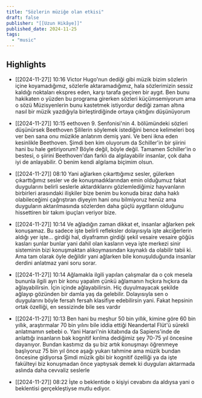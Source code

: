 ```yaml
---
title: "Sözlerin müziğe olan etkisi"
draft: false
publisher: "[[Uzun Hikâye]]"
published_date: 2024-11-25
tags:
  - "music"
---
```



## Highlights
* [[2024-11-27]] 10:16  Victor Hugo'nun dediği gibi müzik bizim sözlerin içine koyamadığımız, sözlerle aktaramadığımız, hala sözlerimizin sessiz kaldığı noktaları ekspres eden, karşı tarafa geçiren bir aygıt. Ben bunu hakikaten o yüzden bu programa girerken sözleri küçümsemiyorum ama o sözü Müzisyenlerin bunu kastetmek istiyordur dediği zaman altına nasıl bir müzik yazdığıyla birleştirdiğinde ortaya çıktığını düşünüyorum

* [[2024-11-27]] 10:15  eethoven 9. Senfonisi'nin 4. bölümündeki sözleri düşünürsek Beethoven Şililerin söylemek istediğini bence kelimeleri boş ver ben sana onu müzikle anlatırım demiş yani. Ve beni ikna eden kesinlikle Beethoven. Şimdi ben kim oluyorum da Schiller'in bir şiirini hani bu hale getiriyorum? Böyle değil, böyle değil. Tamamen Schiller'in o bestesi, o şiirini Beethoven'dan farklı da algılayabilir insanlar, çok daha iyi de anlayabilir. O benim kendi algılama biçimim olsun.

* [[2024-11-27]] 08:10  Yani ağlarken çıkarttığımız sesler, gülerken çıkarttığımız sesler ve de konuşmadıklarından emin olduğumuz fakat duygularını belirli seslerle aktardıklarını gözlemlediğimiz hayvanların birbirleri arasındaki ilişkiler bize benim bu konuda biraz daha haklı olabileceğimi çağrıştıran diyeyim hani onu bilmiyoruz henüz ama duyguların aktarılmasında sözlerden daha güçlü aygıtların olduğunu hissettiren bir takım ipuçları veriyor bize.

* [[2024-11-27]] 10:14  Ve ağladığın zaman dikkat et, insanlar ağlarken pek konuşamaz. Bu sadece işte belirli refleksler dolayısıyla işte akciğerlerin aldığı yer işte... girdiği hal, diyaframın girdiği şekil vesaire vesaire göğüs kasları şunlar bunlar yani dahil olan kasların veya işte merkezi sinir sisteminin bizi konuşmaktan alıkoymasından kaynaklı da olabilir tabii ki. Ama tam olarak öyle değildir yani ağlarken bile konuşulduğunda insanlar derdini anlatmaz yani soru sorar.

* [[2024-11-27]] 10:14  Ağlamakla ilgili yapılan çalışmalar da o çok mesela bununla ilgili ayrı bir konu yapalım çünkü ağlamanın hıçkıra hıçkıra da ağlayabilirsin. İçin içinde ağlayabilirsin. Hiç duyulmayacak şekilde ağlayıp gözünden bir damla yaş da gelebilir. Dolayısıyla sen o duygularını böyle fersah fersah klasifiye edebilirsin yani. Fakat hepsinin ortak özelliği, en sessizinde bile ses vardır

* [[2024-11-27]] 10:13  Ben hani bu meşhur 50 bin yıllık, kimine göre 60 bin yıllık, araştırmalar 70 bin yılını bile iddia ettiği Neandertal Flüt'ü sürekli anlatmamın sebebi o. Yani Harari'nin kitabında da Sapiens'inde de anlattığı insanların bak kognitif kırılma dediğimiz şey 70-75 yıl öncesine dayanıyor. Bundan kastımız da şu biz artık konuşmayı öğrenmeye başlıyoruz 75 bin yıl önce aşağı yukarı tahmine ama müzik bundan öncesine gidiyorsa Şimdi müzik gibi bir kognitif özelliği ya da işte fakülteyi biz konuşmadan önce yaptıysak demek ki duyguları aktarmada aslında daha cevvaliz seslerle

* [[2024-11-27]] 08:22  İşte o beklentide o kişiyi cevabını da aldıysa yani o beklentisi gerçekleştiyse mutlu ediyor.

